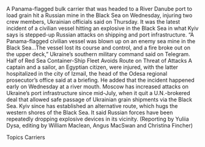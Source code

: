 A Panama-flagged bulk carrier that was headed to a River Danube port to load grain hit a Russian mine in the Black Sea on Wednesday, injuring two crew members, Ukrainian officials said on Thursday.
It was the latest incident of a civilian vessel hitting an explosive in the Black Sea in what Kyiv says is stepped-up Russian attacks on shipping and port infrastructure.
“A Panama-flagged civilian vessel was blown up on an enemy sea mine in the Black Sea…The vessel lost its course and control, and a fire broke out on the upper deck,” Ukraine’s southern military command said on Telegram.
Half of Red Sea Container-Ship Fleet Avoids Route on Threat of Attacks
A captain and a sailor, an Egyptian citizen, were injured, with the latter hospitalized in the city of Izmail, the head of the Odesa regional prosecutor’s office said at a briefing.
He added that the incident happened early on Wednesday at a river mouth.
Moscow has increased attacks on Ukraine’s port infrastructure since mid-July, when it quit a U.N.-brokered deal that allowed safe passage of Ukrainian grain shipments via the Black Sea.
Kyiv since has established an alternative route, which hugs the western shores of the Black Sea. It said Russian forces have been repeatedly dropping explosive devices in its vicinity.
(Reporting by Yuliia Dysa, editing by William Maclean, Angus MacSwan and Christina Fincher)

Topics
Carriers
